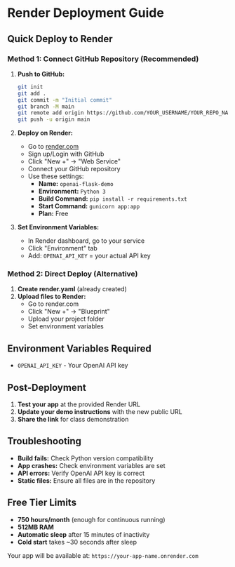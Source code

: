 # Render Deployment Guide

## Quick Deploy to Render

### Method 1: Connect GitHub Repository (Recommended)

1. **Push to GitHub:**
   ```bash
   git init
   git add .
   git commit -m "Initial commit"
   git branch -M main
   git remote add origin https://github.com/YOUR_USERNAME/YOUR_REPO_NAME.git
   git push -u origin main
   ```

2. **Deploy on Render:**
   - Go to [render.com](https://render.com)
   - Sign up/Login with GitHub
   - Click "New +" → "Web Service"
   - Connect your GitHub repository
   - Use these settings:
     - **Name:** `openai-flask-demo`
     - **Environment:** `Python 3`
     - **Build Command:** `pip install -r requirements.txt`
     - **Start Command:** `gunicorn app:app`
     - **Plan:** Free

3. **Set Environment Variables:**
   - In Render dashboard, go to your service
   - Click "Environment" tab
   - Add: `OPENAI_API_KEY` = your actual API key

### Method 2: Direct Deploy (Alternative)

1. **Create render.yaml** (already created)
2. **Upload files to Render:**
   - Go to render.com
   - Click "New +" → "Blueprint"
   - Upload your project folder
   - Set environment variables

## Environment Variables Required

- `OPENAI_API_KEY` - Your OpenAI API key

## Post-Deployment

1. **Test your app** at the provided Render URL
2. **Update your demo instructions** with the new public URL
3. **Share the link** for class demonstration

## Troubleshooting

- **Build fails:** Check Python version compatibility
- **App crashes:** Check environment variables are set
- **API errors:** Verify OpenAI API key is correct
- **Static files:** Ensure all files are in the repository

## Free Tier Limits

- **750 hours/month** (enough for continuous running)
- **512MB RAM**
- **Automatic sleep** after 15 minutes of inactivity
- **Cold start** takes ~30 seconds after sleep

Your app will be available at: `https://your-app-name.onrender.com`
